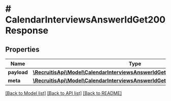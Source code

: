 # # CalendarInterviewsAnswerIdGet200Response

## Properties

Name | Type | Description | Notes
------------ | ------------- | ------------- | -------------
**payload** | [**\RecruitisApi\Model\CalendarInterviewsAnswerIdGet200ResponsePayloadInner[]**](CalendarInterviewsAnswerIdGet200ResponsePayloadInner.md) |  | [optional]
**meta** | [**\RecruitisApi\Model\CalendarInterviewsAnswerIdGet200ResponseMeta**](CalendarInterviewsAnswerIdGet200ResponseMeta.md) |  | [optional]

[[Back to Model list]](../../README.md#models) [[Back to API list]](../../README.md#endpoints) [[Back to README]](../../README.md)
